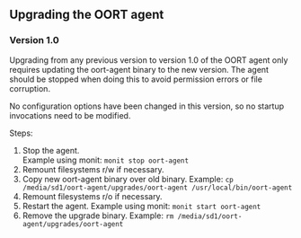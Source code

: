 ## Upgrading the OORT agent

### Version 1.0

Upgrading from any previous version to version 1.0 of the OORT agent only
requires updating the oort-agent binary to the new version.  The agent
should be stopped when doing this to avoid permission errors or file 
corruption.

No configuration options have been changed in this version, so no startup
invocations need to be modified.

Steps:
1. Stop the agent.  
Example using monit: `monit stop oort-agent`
2. Remount filesystems r/w if necessary.
3. Copy new oort-agent binary over old binary.
Example: `cp /media/sd1/oort-agent/upgrades/oort-agent /usr/local/bin/oort-agent`
4. Remount filesystems r/o if necessary.
5. Restart the agent.
Example using monit: `monit start oort-agent`
6. Remove the upgrade binary.
Example: `rm /media/sd1/oort-agent/upgrades/oort-agent`
